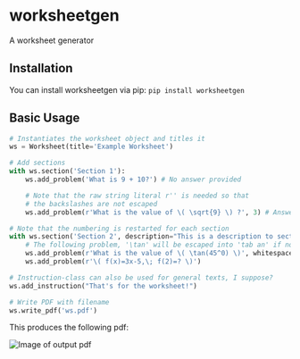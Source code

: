 # worksheetgen
A worksheet generator

## Installation
You can install worksheetgen via pip:
`pip install worksheetgen`

## Basic Usage
```python
# Instantiates the worksheet object and titles it
ws = Worksheet(title='Example Worksheet')

# Add sections
with ws.section('Section 1'):
    ws.add_problem('What is 9 + 10?') # No answer provided

    # Note that the raw string literal r'' is needed so that
    # the backslashes are not escaped
    ws.add_problem(r'What is the value of \( \sqrt{9} \) ?', 3) # Answer provided

# Note that the numbering is restarted for each section
with ws.section('Section 2', description="This is a description to section 2"):
    # The following problem, '\tan' will be escaped into 'tab an' if not for the r''
    ws.add_problem(r'What is the value of \( \tan(45^0) \)', whitespace_after=True) # Add whitespace
    ws.add_problem(r'\( f(x)=3x-5,\; f(2)=? \)')

# Instruction-class can also be used for general texts, I suppose?
ws.add_instruction("That's for the worksheet!")

# Write PDF with filename
ws.write_pdf('ws.pdf')
```
This produces the following pdf:

![Image of output pdf](ws.png)
